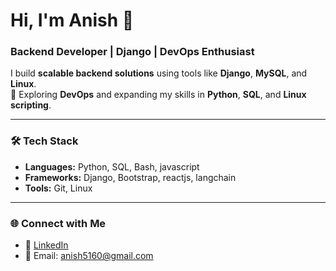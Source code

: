 # Hi, I'm Anish 👋
### Backend Developer | Django | DevOps Enthusiast

I build **scalable backend solutions** using tools like **Django**, **MySQL**, and **Linux**.  
🌟 Exploring **DevOps** and expanding my skills in **Python**, **SQL**, and **Linux scripting**.

---

### 🛠️ Tech Stack
- **Languages:** Python, SQL, Bash, javascript
- **Frameworks:** Django, Bootstrap, reactjs, langchain
- **Tools:** Git, Linux

---

### 🌐 Connect with Me
- 💼 [LinkedIn](https://www.linkedin.com/in/anish5160)
- 📧 Email: anish5160@gmail.com
